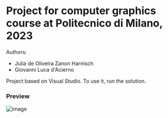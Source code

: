 # Project for computer graphics course at Politecnico di Milano, 2023
Authors:
- Julia de Oliveira Zanon Harnisch
- Giovanni Luca d'Acierno

Project based on Visual Studio. To use it, run the solution.

### Preview
![image](https://github.com/juliazanon/CG-project-polimi-2023/assets/70293218/bb25ba4c-ae34-42ff-9e38-bbd50eea7b3e)
